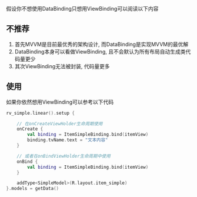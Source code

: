 假设你不想使用DataBinding只想用ViewBinding可以阅读以下内容

## 不推荐

1. 首先MVVM是目前最优秀的架构设计, 而DataBinding是实现MVVM的最优解
2. DataBinding本身可以看做ViewBinding, 且不会默认为所有布局自动生成类代码量更少
3. 其次ViewBinding无法被封装, 代码量更多


## 使用

如果你依然想用ViewBinding可以参考以下代码

```kotlin
rv_simple.linear().setup {

    // 在onCreateViewHolder生命周期使用
    onCreate {
        val binding = ItemSimpleBinding.bind(itemView)
        binding.tvName.text = "文本内容"
    }

    // 或者在onBindViewHolder生命周期中使用
    onBind {
        val binding = ItemSimpleBinding.bind(itemView)
    }

    addType<SimpleModel>(R.layout.item_simple)
}.models = getData()
```